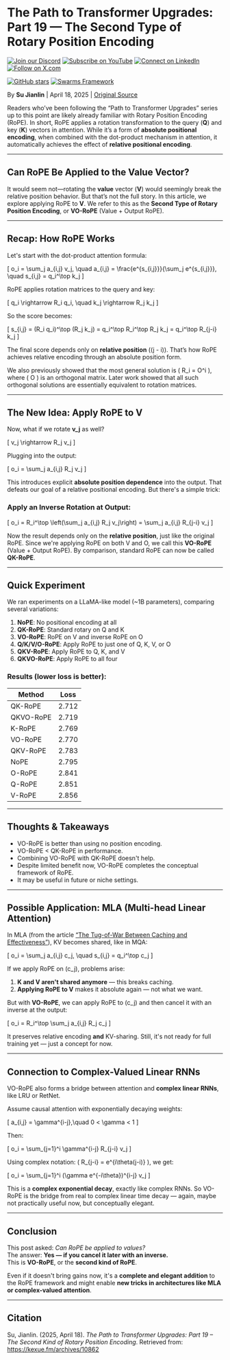 
# The Path to Transformer Upgrades: Part 19 — The Second Type of Rotary Position Encoding  

[![Join our Discord](https://img.shields.io/badge/Discord-Join%20our%20server-5865F2?style=for-the-badge&logo=discord&logoColor=white)](https://discord.gg/agora-999382051935506503) [![Subscribe on YouTube](https://img.shields.io/badge/YouTube-Subscribe-red?style=for-the-badge&logo=youtube&logoColor=white)](https://www.youtube.com/@kyegomez3242) [![Connect on LinkedIn](https://img.shields.io/badge/LinkedIn-Connect-blue?style=for-the-badge&logo=linkedin&logoColor=white)](https://www.linkedin.com/in/kye-g-38759a207/) [![Follow on X.com](https://img.shields.io/badge/X.com-Follow-1DA1F2?style=for-the-badge&logo=x&logoColor=white)](https://x.com/kyegomezb)


[![GitHub stars](https://img.shields.io/github/stars/The-Swarm-Corporation/Legal-Swarm-Template?style=social)](https://github.com/The-Swarm-Corporation/Legal-Swarm-Template)
[![Swarms Framework](https://img.shields.io/badge/Built%20with-Swarms-blue)](https://github.com/kyegomez/swarms)



By **Su Jianlin** | April 18, 2025 | [Original Source](https://kexue.fm/archives/10862)  

Readers who’ve been following the “Path to Transformer Upgrades” series up to this point are likely already familiar with Rotary Position Encoding (RoPE). In short, RoPE applies a rotation transformation to the query (**Q**) and key (**K**) vectors in attention. While it’s a form of **absolute positional encoding**, when combined with the dot-product mechanism in attention, it automatically achieves the effect of **relative positional encoding**.

---

## Can RoPE Be Applied to the Value Vector?

It would seem not—rotating the **value** vector (**V**) would seemingly break the relative position behavior. But that’s not the full story. In this article, we explore applying RoPE to **V**. We refer to this as the **Second Type of Rotary Position Encoding**, or **VO-RoPE** (Value + Output RoPE).

---

## Recap: How RoPE Works

Let's start with the dot-product attention formula:

\[
o_i = \sum_j a_{i,j} v_j, \quad a_{i,j} = \frac{e^{s_{i,j}}}{\sum_j e^{s_{i,j}}}, \quad s_{i,j} = q_i^\top k_j
\]

RoPE applies rotation matrices to the query and key:

\[
q_i \rightarrow R_i q_i, \quad k_j \rightarrow R_j k_j
\]

So the score becomes:

\[
s_{i,j} = (R_i q_i)^\top (R_j k_j) = q_i^\top R_i^\top R_j k_j = q_i^\top R_{j-i} k_j
\]

The final score depends only on **relative position** \((j - i)\). That’s how RoPE achieves relative encoding through an absolute position form.

We also previously showed that the most general solution is \( R_i = O^i \), where \( O \) is an orthogonal matrix. Later work showed that all such orthogonal solutions are essentially equivalent to rotation matrices.

---

## The New Idea: Apply RoPE to V

Now, what if we rotate **v_j** as well?

\[
v_j \rightarrow R_j v_j
\]

Plugging into the output:

\[
o_i = \sum_j a_{i,j} R_j v_j
\]

This introduces explicit **absolute position dependence** into the output. That defeats our goal of a relative positional encoding. But there's a simple trick:

### Apply an Inverse Rotation at Output:

\[
o_i = R_i^\top \left(\sum_j a_{i,j} R_j v_j\right) = \sum_j a_{i,j} R_{j-i} v_j
\]

Now the result depends only on the **relative position**, just like the original RoPE. Since we're applying RoPE on both V and O, we call this **VO-RoPE** (Value + Output RoPE). By comparison, standard RoPE can now be called **QK-RoPE**.

---

## Quick Experiment

We ran experiments on a LLaMA-like model (~1B parameters), comparing several variations:

1. **NoPE**: No positional encoding at all  
2. **QK-RoPE**: Standard rotary on Q and K  
3. **VO-RoPE**: RoPE on V and inverse RoPE on O  
4. **Q/K/V/O-RoPE**: Apply RoPE to just one of Q, K, V, or O  
5. **QKV-RoPE**: Apply RoPE to Q, K, and V  
6. **QKVO-RoPE**: Apply RoPE to all four

### Results (lower loss is better):

| Method       | Loss   |
|--------------|--------|
| QK-RoPE      | 2.712  |
| QKVO-RoPE    | 2.719  |
| K-RoPE       | 2.769  |
| VO-RoPE      | 2.770  |
| QKV-RoPE     | 2.783  |
| NoPE         | 2.795  |
| O-RoPE       | 2.841  |
| Q-RoPE       | 2.851  |
| V-RoPE       | 2.856  |

---

## Thoughts & Takeaways

- VO-RoPE is better than using no position encoding.
- VO-RoPE < QK-RoPE in performance.
- Combining VO-RoPE with QK-RoPE doesn't help.
- Despite limited benefit now, VO-RoPE completes the conceptual framework of RoPE.
- It may be useful in future or niche settings.

---

## Possible Application: MLA (Multi-head Linear Attention)

In MLA (from the article [“The Tug-of-War Between Caching and Effectiveness”](https://kexue.fm/archives/10826)), KV becomes shared, like in MQA:

\[
o_i = \sum_j a_{i,j} c_j, \quad s_{i,j} = q_i^\top c_j
\]

If we apply RoPE on \(c_j\), problems arise:

1. **K and V aren't shared anymore** — this breaks caching.
2. **Applying RoPE to V** makes it absolute again — not what we want.

But with **VO-RoPE**, we can apply RoPE to \(c_j\) and then cancel it with an inverse at the output:

\[
o_i = R_i^\top \sum_j a_{i,j} R_j c_j
\]

It preserves relative encoding **and** KV-sharing. Still, it's not ready for full training yet — just a concept for now.

---

## Connection to Complex-Valued Linear RNNs

VO-RoPE also forms a bridge between attention and **complex linear RNNs**, like LRU or RetNet.

Assume causal attention with exponentially decaying weights:

\[
a_{i,j} = \gamma^{i-j},\quad 0 < \gamma < 1
\]

Then:

\[
o_i = \sum_{j=1}^i \gamma^{i-j} R_{j-i} v_j
\]

Using complex notation: \( R_{j-i} = e^{i\theta(j-i)} \), we get:

\[
o_i = \sum_{j=1}^i (\gamma e^{-i\theta})^{i-j} v_j
\]

This is a **complex exponential decay**, exactly like complex RNNs. So VO-RoPE is the bridge from real to complex linear time decay — again, maybe not practically useful now, but conceptually elegant.

---

## Conclusion

This post asked: _Can RoPE be applied to values?_  
The answer: **Yes — if you cancel it later with an inverse.**  
This is **VO-RoPE**, or the **second kind of RoPE**.

Even if it doesn't bring gains now, it's a **complete and elegant addition** to the RoPE framework and might enable **new tricks in architectures like MLA or complex-valued attention**.

---

## Citation

Su, Jianlin. (2025, April 18). *The Path to Transformer Upgrades: Part 19 – The Second Kind of Rotary Position Encoding*. Retrieved from: https://kexue.fm/archives/10862

